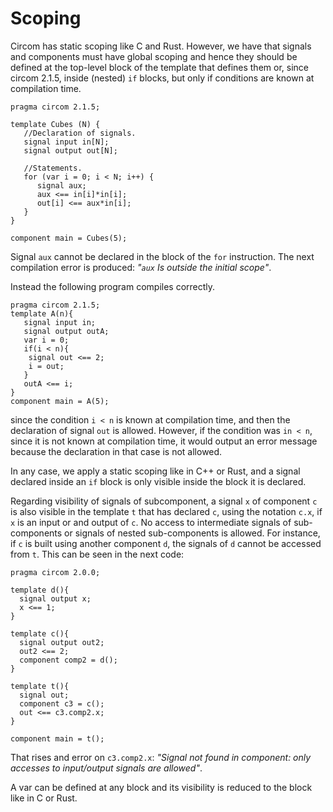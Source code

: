 # Scoping

Circom has static scoping like C and Rust. However, we have that signals and components must have global scoping and hence they should be defined at the top-level block of the template that defines them or, since circom 2.1.5, inside (nested) `if` blocks, but only if conditions are known at compilation time. 

```text
pragma circom 2.1.5;

template Cubes (N) {
   //Declaration of signals.
   signal input in[N];
   signal output out[N];
   
   //Statements.
   for (var i = 0; i < N; i++) {
      signal aux;
      aux <== in[i]*in[i];
      out[i] <== aux*in[i];      
   }
}

component main = Cubes(5);
```

Signal `aux` cannot be declared in the block of the `for` instruction. The next compilation error is produced: _"`aux` Is outside the initial scope"_.

Instead the following program compiles correctly.

```text
pragma circom 2.1.5;
template A(n){
   signal input in;
   signal output outA;
   var i = 0;
   if(i < n){
    signal out <== 2;
    i = out;
   } 
   outA <== i;
}
component main = A(5);
```

since the condition `i < n` is known at compilation time, and then the declaration of signal `out` is allowed. However, if the condition was `in < n`, since it is not known at compilation time, it would output an error message because the declaration in that case is not allowed. 

In any case, we apply a static scoping like in C++ or Rust, and a signal declared inside an `if` block is only visible inside the block it is declared.

Regarding visibility of signals of subcomponent, a signal `x` of component `c` is also visible in the template `t` that has declared `c`, using the notation `c.x`, if `x` is an input or and output of `c`. No access to intermediate signals of sub-components or signals of nested sub-components is allowed. For instance, if `c` is built using another component `d`, the signals of `d` cannot be accessed from `t`.  This can be seen in the next code:

```text
pragma circom 2.0.0;

template d(){
  signal output x;
  x <== 1;
}

template c(){
  signal output out2;
  out2 <== 2;
  component comp2 = d();
}

template t(){
  signal out;
  component c3 = c();
  out <== c3.comp2.x;
}

component main = t();
```
That rises and error on `c3.comp2.x`: _"Signal not found in component: only accesses to input/output signals are allowed"_.

A var can be defined at any block and its visibility is reduced to the block like in C or Rust.
